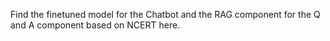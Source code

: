 Find the finetuned model for the Chatbot and the RAG component for the Q and A component based on NCERT here.
